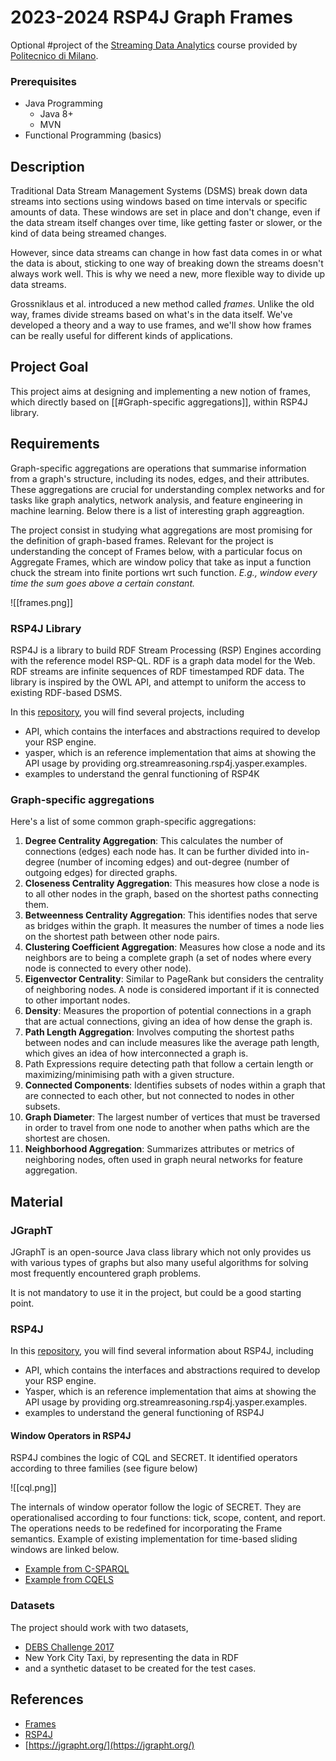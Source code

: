 # 2023-2024 RSP4J Graph Frames

Optional #project of the [Streaming Data Analytics](http://emanueledellavalle.org/teaching/streaming-data-analytics-2022-23/) course provided by [Politecnico di Milano](https://www11.ceda.polimi.it/schedaincarico/schedaincarico/controller/scheda_pubblica/SchedaPublic.do?&evn_default=evento&c_classe=811164&polij_device_category=DESKTOP&__pj0=0&__pj1=1b82965d3c68857e2087d3f3b98a9e40).
### Prerequisites

- Java Programming
	- Java 8+
	- MVN
- Functional Programming (basics)
## Description 

Traditional Data Stream Management Systems (DSMS) break down data streams into sections using windows based on time intervals or specific amounts of data. These windows are set in place and don't change, even if the data stream itself changes over time, like getting faster or slower, or the kind of data being streamed changes.

However, since data streams can change in how fast data comes in or what the data is about, sticking to one way of breaking down the streams doesn't always work well. This is why we need a new, more flexible way to divide up data streams.

Grossniklaus et al.  introduced a new method called _frames_. Unlike the old way, frames divide streams based on what's in the data itself. We've developed a theory and a way to use frames, and we'll show how frames can be really useful for different kinds of applications.


## Project Goal 

This project aims at designing and implementing a new notion of frames, which directly based on [[#Graph-specific aggregations]], within RSP4J library.


## Requirements

Graph-specific aggregations are operations that summarise information from a graph's structure, including its nodes, edges, and their attributes. These aggregations are crucial for understanding complex networks and for tasks like graph analytics, network analysis, and feature engineering in machine learning. Below there is a list of interesting graph aggreagtion.

The project consist in studying what aggregations are most promising for the definition of graph-based frames.  Relevant for the project is understanding the concept of Frames below, with a particular focus on Aggregate Frames, which are window policy that take as input a function chuck the stream into finite portions wrt such function. *E.g., window every time the sum goes above a certain constant.* 

![[frames.png]]

### RSP4J Library

RSP4J is a library to build RDF Stream Processing (RSP) Engines according with the reference model RSP-QL. RDF is a graph data model for the Web. RDF streams are infinite sequences of RDF timestamped RDF data. The library  is inspired by the OWL API, and attempt to uniform the access to existing RDF-based DSMS. 

In this [repository](https://github.com/streamreasoning/rsp4j), you will find several projects, including

- API, which contains the interfaces and abstractions required to develop your RSP engine.
- yasper, which is an reference implementation that aims at showing the API usage by providing org.streamreasoning.rsp4j.yasper.examples.
- examples to understand the genral functioning of RSP4K

### Graph-specific aggregations 

Here's a list of some common graph-specific aggregations:

1. **Degree Centrality Aggregation**: This calculates the number of connections (edges) each node has. It can be further divided into in-degree (number of incoming edges) and out-degree (number of outgoing edges) for directed graphs.
2. **Closeness Centrality Aggregation**: This measures how close a node is to all other nodes in the graph, based on the shortest paths connecting them.
3. **Betweenness Centrality Aggregation**: This identifies nodes that serve as bridges within the graph. It measures the number of times a node lies on the shortest path between other node pairs.
5. **Clustering Coefficient Aggregation**: Measures how close a node and its neighbors are to being a complete graph (a set of nodes where every node is connected to every other node).
7. **Eigenvector Centrality**: Similar to PageRank but considers the centrality of neighboring nodes. A node is considered important if it is connected to other important nodes.
8. **Density**: Measures the proportion of potential connections in a graph that are actual connections, giving an idea of how dense the graph is.
9. **Path Length Aggregation**: Involves computing the shortest paths between nodes and can include measures like the average path length, which gives an idea of how interconnected a graph is.
10.  Path Expressions require detecting path that follow a certain length or maximizing/minimising path with a given structure.
11. **Connected Components**: Identifies subsets of nodes within a graph that are connected to each other, but not connected to nodes in other subsets.
12. **Graph Diameter**: The largest number of vertices that must be traversed in order to travel from one node to another when paths which are the shortest are chosen.
13. **Neighborhood Aggregation**: Summarizes attributes or metrics of neighboring nodes, often used in graph neural networks for feature aggregation.

## Material

### JGraphT

JGraphT is an open-source Java class library which not only provides us with various types of graphs but also many useful algorithms for solving most frequently encountered graph problems.

It is not mandatory to use it in the project, but could be a good starting point.


### RSP4J

In this [repository](https://github.com/streamreasoning/rsp4j), you will find several information about RSP4J, including

- API, which contains the interfaces and abstractions required to develop your RSP engine.
- Yasper, which is an reference implementation that aims at showing the API usage by providing org.streamreasoning.rsp4j.yasper.examples.
- examples to understand the general functioning of RSP4J

#### Window Operators in RSP4J

RSP4J combines the logic of CQL and SECRET. It identified operators according to three families (see figure below)

![[cql.png]]

The internals of window operator follow the logic of SECRET. They are operationalised according to four functions: tick, scope, content, and report. The operations needs to be redefined for incorporating the Frame semantics. Example of existing implementation for time-based sliding windows are linked below.

- [Example from C-SPARQL](https://github.com/streamreasoning/rsp4j/wiki/C-SPARQL-SLIDING-WINDOW-OPERATOR)
- [Example from CQELS](https://github.com/streamreasoning/rsp4j/wiki/CQELS-SLIDING-WINDOW-OPERATOR)

### Datasets

The project should work with two datasets, 

- [DEBS Challenge 2017](https://ckan.project-hobbit.eu/dataset/debs-grand-challenge-2017)
- New York City Taxi,  by representing the data in RDF
- and a synthetic dataset to be created for the test cases.

## References

- [Frames](https://kops.uni-konstanz.de/server/api/core/bitstreams/55c23a7a-242f-4530-bee9-b2597fb5b76a/content)
- [RSP4J](https://openreview.net/pdf?id=IbXJmD1i2WA)
- [https://jgrapht.org/](https://jgrapht.org/)
